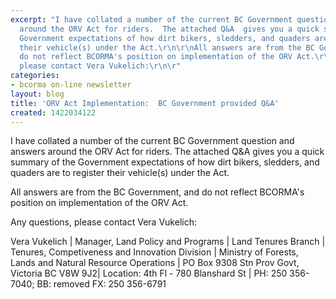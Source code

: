 ```yaml
---
excerpt: "I have collated a number of the current BC Government question and answers
  around the ORV Act for riders.  The attached Q&A  gives you a quick summary of the
  Government expectations of how dirt bikers, sledders, and quaders are to register
  their vehicle(s) under the Act.\r\n\r\nAll answers are from the BC Government, and
  do not reflect BCORMA's position on implementation of the ORV Act.\r\n\r\nAny questions,
  please contact Vera Vukelich:\r\n\r"
categories:
- bcorma on-line newsletter
layout: blog
title: 'ORV Act Implementation:  BC Government provided Q&A'
created: 1422034122
---
```

I have collated a number of the current BC Government question and answers around the ORV Act for riders.  The attached Q&A  gives you a quick summary of the Government expectations of how dirt bikers, sledders, and quaders are to register their vehicle(s) under the Act.

All answers are from the BC Government, and do not reflect BCORMA's position on implementation of the ORV Act.

Any questions, please contact Vera Vukelich:

Vera Vukelich | Manager, Land Policy and Programs | Land Tenures Branch | Tenures, Competiveness and Innovation Division | Ministry of Forests, Lands and Natural Resource Operations | PO Box 9308 Stn Prov Govt, Victoria BC V8W 9J2| Location: 4th Fl - 780 Blanshard St | PH: 250 356-7040; BB: removed FX: 250 356-6791
